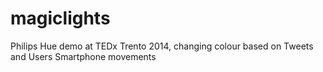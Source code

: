 magiclights
===========

Philips Hue demo at TEDx Trento 2014, changing colour based on Tweets and Users Smartphone movements
